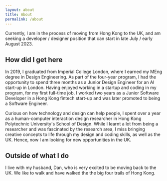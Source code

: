 ```yaml
---
layout: about
title: About
permalink: /about
---
```


Currently, I am in the process of moving from Hong Kong to the UK, and am seeking a developer / designer position that can start in late July / early August 2023.

## How did I get here

In 2019, I graduated from Imperial College London, where I earned my MEng degree in Design Engineering. As part of the four-year program, I had the opportunity to spend three months as a Junior Design Engineer for an AI start-up in London. Having enjoyed working in a startup and coding in my program, for my first full-time job, I worked two years as a Junior Software Developer in a Hong Kong fintech start-up and was later promoted to being a Software Engineer.

Curious on how technology and design can help people, I spent over a year as a human-computer interaction design researcher in Hong Kong Polytechnic University's School of Design. While I learnt a lot from being a researcher and was fascinated by the research area, I miss bringing creative concepts to life through my design and coding skills, as well as the UK. Hence, now I am looking for new opportunities in the UK.

## Outside of what I do

I live with my husband, Dan, who is very excited to be moving back to the UK. We like to walk and have walked the the big four trails of Hong Kong.
